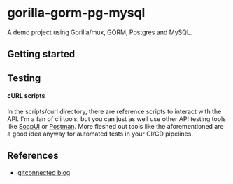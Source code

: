 gorilla-gorm-pg-mysql
=
A demo project using Gorilla/mux, GORM, Postgres and MySQL.

## Getting started

## Testing
#### cURL scripts
In the scripts/curl directory, there are reference scripts to interact with the API. I'm a fan of cli tools, but you can just as well use other API testing tools like [SoapUI](https://www.soapui.org/) or [Postman](https://www.getpostman.com/). More fleshed out tools like the aforementioned are a good idea anyway for automated tests in your CI/CD pipelines.

## References
* [gitconnected blog](https://levelup.gitconnected.com/crud-restful-api-with-go-gorm-jwt-postgres-mysql-and-testing-460a85ab7121)
